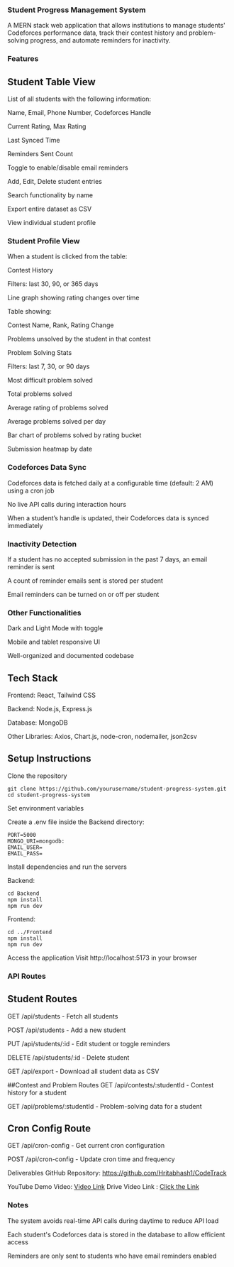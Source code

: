 ### Student Progress Management System
A MERN stack web application that allows institutions to manage students' Codeforces performance data, track their contest history and problem-solving progress, and automate reminders for inactivity.

### Features
## Student Table View
List of all students with the following information:

Name, Email, Phone Number, Codeforces Handle

Current Rating, Max Rating

Last Synced Time

Reminders Sent Count

Toggle to enable/disable email reminders

Add, Edit, Delete student entries

Search functionality by name

Export entire dataset as CSV

View individual student profile

### Student Profile View
When a student is clicked from the table:

Contest History

Filters: last 30, 90, or 365 days

Line graph showing rating changes over time

Table showing:

Contest Name, Rank, Rating Change

Problems unsolved by the student in that contest

Problem Solving Stats

Filters: last 7, 30, or 90 days

Most difficult problem solved

Total problems solved

Average rating of problems solved

Average problems solved per day

Bar chart of problems solved by rating bucket

Submission heatmap by date

### Codeforces Data Sync
Codeforces data is fetched daily at a configurable time (default: 2 AM) using a cron job

No live API calls during interaction hours

When a student’s handle is updated, their Codeforces data is synced immediately

### Inactivity Detection
If a student has no accepted submission in the past 7 days, an email reminder is sent

A count of reminder emails sent is stored per student

Email reminders can be turned on or off per student

### Other Functionalities
Dark and Light Mode with toggle

Mobile and tablet responsive UI

Well-organized and documented codebase

## Tech Stack
Frontend: React, Tailwind CSS

Backend: Node.js, Express.js

Database: MongoDB

Other Libraries: Axios, Chart.js, node-cron, nodemailer, json2csv

## Setup Instructions
Clone the repository

```
git clone https://github.com/yourusername/student-progress-system.git
cd student-progress-system
```
Set environment variables

Create a .env file inside the Backend directory:

```
PORT=5000
MONGO_URI=mongodb:
EMAIL_USER=
EMAIL_PASS=
```
Install dependencies and run the servers

Backend:

```
cd Backend
npm install
npm run dev
```
Frontend:

```
cd ../Frontend
npm install
npm run dev
```
Access the application
Visit http://localhost:5173 in your browser

### API Routes

## Student Routes
GET /api/students - Fetch all students

POST /api/students - Add a new student

PUT /api/students/:id - Edit student or toggle reminders

DELETE /api/students/:id - Delete student

GET /api/export - Download all student data as CSV

##Contest and Problem Routes
GET /api/contests/:studentId - Contest history for a student

GET /api/problems/:studentId - Problem-solving data for a student

## Cron Config Route
GET /api/cron-config - Get current cron configuration

POST /api/cron-config - Update cron time and frequency

Deliverables
GitHub Repository: https://github.com/Hritabhash1/CodeTrack

YouTube Demo Video: [Video Link](https://www.youtube.com/watch?v=clWYOYiWp7M&)
Drive Video Link : [Click the Link](https://drive.google.com/file/d/1ZTZRJiMbu8Z4JBtj6-yMDp8RPuiYWt4X/view?usp=sharing)

### Notes
The system avoids real-time API calls during daytime to reduce API load

Each student's Codeforces data is stored in the database to allow efficient access

Reminders are only sent to students who have email reminders enabled
